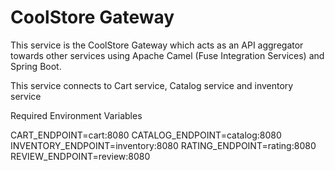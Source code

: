 # CoolStore Gateway

This service is the CoolStore Gateway which acts as an API aggregator towards other
services using Apache Camel (Fuse Integration Services) and Spring Boot.

This service connects to Cart service, Catalog service and inventory service

Required Environment Variables

CART_ENDPOINT=cart:8080
CATALOG_ENDPOINT=catalog:8080
INVENTORY_ENDPOINT=inventory:8080
RATING_ENDPOINT=rating:8080
REVIEW_ENDPOINT=review:8080
